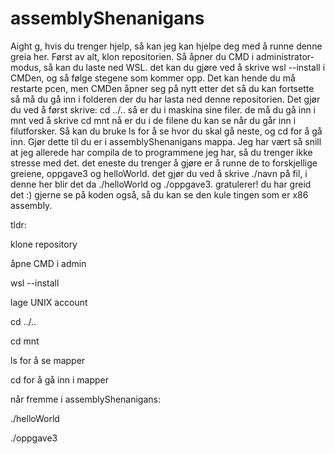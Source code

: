 # assemblyShenanigans


Aight g, hvis du trenger hjelp,
så kan jeg kan hjelpe deg med å runne denne greia her.
Først av alt, klon repositorien.
Så åpner du CMD i administrator-modus,
så kan du laste ned WSL. det kan du gjøre ved å skrive wsl --install i CMDen, og så følge stegene som kommer opp.
Det kan hende du må restarte pcen, men CMDen åpner seg på nytt etter det så du kan fortsette
så må du gå inn i folderen der du har lasta ned denne repositorien.
Det gjør du ved å først skrive: 
cd ../..
så er du i maskina sine filer.
de må du gå inn i mnt ved å skrive cd mnt
nå er du i de filene du kan se når du går inn i filutforsker.
Så kan du bruke ls for å se hvor du skal gå neste, og cd for å gå inn. 
Gjør dette til du er i assemblyShenanigans mappa.
Jeg har vært så snill at jeg allerede har compila de to programmene jeg har, så du trenger ikke stresse med det.
det eneste du trenger å gjøre er å runne de to forskjellige greiene, oppgave3 og helloWorld.
det gjør du ved å skrive ./navn på fil, i denne her blir det da ./helloWorld og ./oppgave3.
gratulerer! du har greid det :)
gjerne se på koden også, så du kan se den kule tingen som er x86 assembly.


tldr: 

klone repository

åpne CMD i admin

wsl --install

lage UNIX account

cd ../..

cd mnt

ls for å se mapper

cd for å gå inn i mapper

når fremme i assemblyShenanigans:

./helloWorld

./oppgave3
